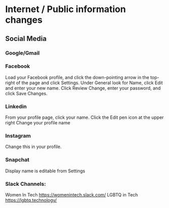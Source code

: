 # Internet / Public information changes
## Social Media
### Google/Gmail
### Facebook
Load your Facebook profile, and click the down-pointing arrow in the top-right of the page and click Settings.
Under General look for Name, click Edit and enter your new name.
Click Review Change, enter your password, and click Save Changes.
### Linkedin
From your profile page, click your name.
Click the Edit pen icon at the upper right
Change your profile name
### Instagram
Change this in your profile.
### Snapchat
Display name is editable from Settings
### Slack Channels:
Women In Tech https://womenintech.slack.com/
LGBTQ in Tech https://lgbtq.technology/
